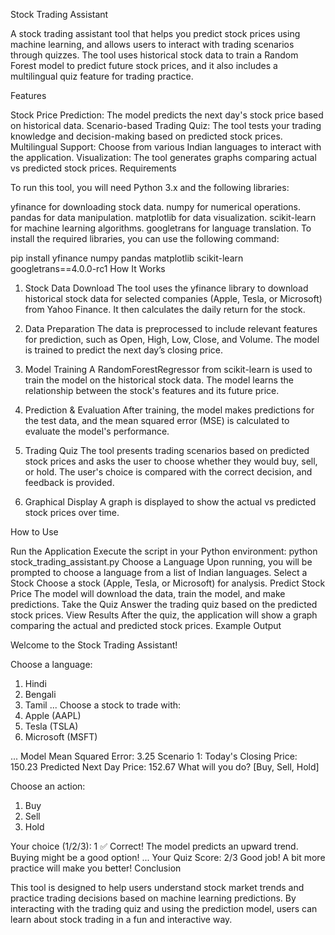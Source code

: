 Stock Trading Assistant

A stock trading assistant tool that helps you predict stock prices using machine learning, and allows users to interact with trading scenarios through quizzes. The tool uses historical stock data to train a Random Forest model to predict future stock prices, and it also includes a multilingual quiz feature for trading practice.

Features

Stock Price Prediction: The model predicts the next day's stock price based on historical data.
Scenario-based Trading Quiz: The tool tests your trading knowledge and decision-making based on predicted stock prices.
Multilingual Support: Choose from various Indian languages to interact with the application.
Visualization: The tool generates graphs comparing actual vs predicted stock prices.
Requirements

To run this tool, you will need Python 3.x and the following libraries:

yfinance for downloading stock data.
numpy for numerical operations.
pandas for data manipulation.
matplotlib for data visualization.
scikit-learn for machine learning algorithms.
googletrans for language translation.
To install the required libraries, you can use the following command:

pip install yfinance numpy pandas matplotlib scikit-learn googletrans==4.0.0-rc1
How It Works

1. Stock Data Download
The tool uses the yfinance library to download historical stock data for selected companies (Apple, Tesla, or Microsoft) from Yahoo Finance. It then calculates the daily return for the stock.

2. Data Preparation
The data is preprocessed to include relevant features for prediction, such as Open, High, Low, Close, and Volume. The model is trained to predict the next day’s closing price.

3. Model Training
A RandomForestRegressor from scikit-learn is used to train the model on the historical stock data. The model learns the relationship between the stock's features and its future price.

4. Prediction & Evaluation
After training, the model makes predictions for the test data, and the mean squared error (MSE) is calculated to evaluate the model's performance.

5. Trading Quiz
The tool presents trading scenarios based on predicted stock prices and asks the user to choose whether they would buy, sell, or hold. The user's choice is compared with the correct decision, and feedback is provided.

6. Graphical Display
A graph is displayed to show the actual vs predicted stock prices over time.

How to Use

Run the Application
Execute the script in your Python environment:
python stock_trading_assistant.py
Choose a Language
Upon running, you will be prompted to choose a language from a list of Indian languages.
Select a Stock
Choose a stock (Apple, Tesla, or Microsoft) for analysis.
Predict Stock Price
The model will download the data, train the model, and make predictions.
Take the Quiz
Answer the trading quiz based on the predicted stock prices.
View Results
After the quiz, the application will show a graph comparing the actual and predicted stock prices.
Example Output

Welcome to the Stock Trading Assistant!

Choose a language:
1. Hindi
2. Bengali
3. Tamil
...
Choose a stock to trade with:
1. Apple (AAPL)
2. Tesla (TSLA)
3. Microsoft (MSFT)

...
Model Mean Squared Error: 3.25
Scenario 1:
Today's Closing Price: 150.23
Predicted Next Day Price: 152.67
What will you do? [Buy, Sell, Hold]

Choose an action:
1. Buy
2. Sell
3. Hold

Your choice (1/2/3): 1
✅ Correct! The model predicts an upward trend. Buying might be a good option!
...
Your Quiz Score: 2/3
Good job! A bit more practice will make you better!
Conclusion

This tool is designed to help users understand stock market trends and practice trading decisions based on machine learning predictions. By interacting with the trading quiz and using the prediction model, users can learn about stock trading in a fun and interactive way.

